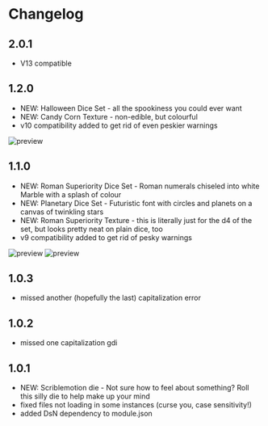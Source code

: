 # Changelog

## 2.0.1

- V13 compatible

## 1.2.0
- NEW: Halloween Dice Set - all the spookiness you could ever want
- NEW: Candy Corn Texture - non-edible, but colourful
- v10 compatibility added to get rid of even peskier warnings

![preview](Images/halloweenpreview.jpg?raw=true)

## 1.1.0
- NEW: Roman Superiority Dice Set - Roman numerals chiseled into white Marble with a splash of colour
- NEW: Planetary Dice Set - Futuristic font with circles and planets on a canvas of twinkling stars
- NEW: Roman Superiority Texture - this is literally just for the d4 of the set, but looks pretty neat on plain dice, too
- v9 compatibility added to get rid of pesky warnings

![preview](Images/planetaryb.png?raw=true)
![preview](Images/romanb.png?raw=true)

## 1.0.3
- missed another (hopefully the last) capitalization error

## 1.0.2
- missed one capitalization gdi

## 1.0.1
- NEW: Scriblemotion die - Not sure how to feel about something? Roll this silly die to help make up your mind
- fixed files not loading in some instances (curse you, case sensitivity!)
- added DsN dependency to module.json
